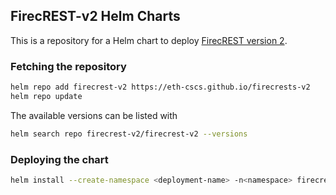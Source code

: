 ## FirecREST-v2 Helm Charts

This is a repository for a Helm chart to deploy [FirecREST version 2](https://github.com/eth-cscs/firecrests-v2).

### Fetching the repository

```bash
helm repo add firecrest-v2 https://eth-cscs.github.io/firecrests-v2
helm repo update
```

The available versions can be listed with

```bash
helm search repo firecrest-v2/firecrest-v2 --versions
```

### Deploying the chart

```bash
helm install --create-namespace <deployment-name> -n<namespace> firecrest-v2/firecrest-v2 --values values.yaml
```
